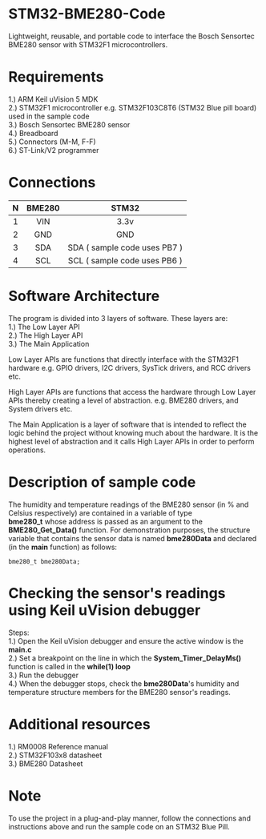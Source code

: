 # STM32-BME280-Code
Lightweight, reusable, and portable code to interface the Bosch Sensortec BME280 sensor with STM32F1 microcontrollers.  
# Requirements
1.) ARM Keil uVision 5 MDK  
2.) STM32F1 microcontroller e.g. STM32F103C8T6 (STM32 Blue pill board) used in the sample code    
3.) Bosch Sensortec BME280 sensor  
4.) Breadboard  
5.) Connectors (M-M, F-F)  
6.) ST-Link/V2 programmer  
# Connections  

|  N   |  BME280     | STM32                           |  
| :------: | :------: | :------: |  
1   |   VIN       |  3.3v                           |   
2   |   GND       |  GND                            |   
3   |   SDA       |  SDA ( sample code uses PB7 )   |  
4   |   SCL       |  SCL ( sample code uses PB6 )   |  
# Software Architecture  
The program is divided into 3 layers of software. These layers are:  
1.) The Low Layer API  
2.) The High Layer API  
3.) The Main Application  

Low Layer APIs are functions that directly interface with the STM32F1 hardware e.g. GPIO drivers, I2C drivers, SysTick drivers, and RCC drivers etc.  

High Layer APIs are functions that access the hardware through Low Layer APIs thereby creating a level of abstraction. e.g. BME280 drivers, and System drivers etc.

The Main Application is a layer of software that is intended to reflect the logic behind the project without knowing much about the hardware. It is the highest level of abstraction and it calls High Layer APIs in order to perform operations.    
# Description of sample code  
The humidity and temperature readings of the BME280 sensor (in % and Celsius respectively) are contained in a variable of type   
**bme280_t** whose address is passed as an argument to the **BME280_Get_Data()** function. For demonstration purposes, the structure variable that contains the sensor data is named **bme280Data** and declared (in the **main** function) as follows:  

    bme280_t bme280Data;  
 
 # Checking the sensor's readings using Keil uVision debugger  
 Steps:  
 1.) Open the Keil uVision debugger and ensure the active window is the **main.c**  
 2.) Set a breakpoint on the line in which the **System_Timer_DelayMs()** function is called in the **while(1) loop**  
 3.) Run the debugger  
 4.) When the debugger stops, check the **bme280Data**'s humidity and temperature structure members for the BME280 sensor's readings.  
 # Additional resources  
 1.) RM0008 Reference manual  
 2.) STM32F103x8 datasheet  
 3.) BME280 Datasheet  
 # Note  
 To use the project in a plug-and-play manner, follow the connections and instructions above and run the sample code on an STM32 Blue Pill.  
 
    
